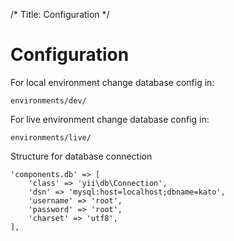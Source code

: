 /*
Title: Configuration
*/

# Configuration

For local environment change database config in:

    environments/dev/

For live environment change database config in:

    environments/live/

Structure for database connection

    'components.db' => [
        'class' => 'yii\db\Connection',
        'dsn' => 'mysql:host=localhost;dbname=kato',
        'username' => 'root',
        'password' => 'root',
        'charset' => 'utf8',
    ],